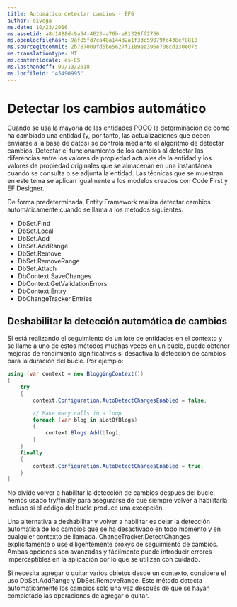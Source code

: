 ```yaml
---
title: Automático detectar cambios - EF6
author: divega
ms.date: 10/23/2016
ms.assetid: a8d1488d-9a54-4623-a76b-e81329ff2756
ms.openlocfilehash: 9af85fd7ca48a14432a1f33c59079fc438ef8810
ms.sourcegitcommit: 2b787009fd5be5627f1189ee396e708cd130e07b
ms.translationtype: MT
ms.contentlocale: es-ES
ms.lasthandoff: 09/13/2018
ms.locfileid: "45490995"
---
```

# <a name="automatic-detect-changes"></a>Detectar los cambios automático
Cuando se usa la mayoría de las entidades POCO la determinación de cómo ha cambiado una entidad (y, por tanto, las actualizaciones que deben enviarse a la base de datos) se controla mediante el algoritmo de detectar cambios. Detectar el funcionamiento de los cambios al detectar las diferencias entre los valores de propiedad actuales de la entidad y los valores de propiedad originales que se almacenan en una instantánea cuando se consulta o se adjunta la entidad. Las técnicas que se muestran en este tema se aplican igualmente a los modelos creados con Code First y EF Designer.  

De forma predeterminada, Entity Framework realiza detectar cambios automáticamente cuando se llama a los métodos siguientes:  

- DbSet.Find  
- DbSet.Local  
- DbSet.Add  
- DbSet.AddRange
- DbSet.Remove  
- DbSet.RemoveRange
- DbSet.Attach  
- DbContext.SaveChanges  
- DbContext.GetValidationErrors  
- DbContext.Entry  
- DbChangeTracker.Entries  

## <a name="disabling-automatic-detection-of-changes"></a>Deshabilitar la detección automática de cambios  

Si está realizando el seguimiento de un lote de entidades en el contexto y se llame a uno de estos métodos muchas veces en un bucle, puede obtener mejoras de rendimiento significativas si desactiva la detección de cambios para la duración del bucle. Por ejemplo:  

``` csharp
using (var context = new BloggingContext())
{
    try
    {
        context.Configuration.AutoDetectChangesEnabled = false;

        // Make many calls in a loop
        foreach (var blog in aLotOfBlogs)
        {
            context.Blogs.Add(blog);
        }
    }
    finally
    {
        context.Configuration.AutoDetectChangesEnabled = true;
    }
}
```  

No olvide volver a habilitar la detección de cambios después del bucle, hemos usado try/finally para asegurarse de que siempre volver a habilitarla incluso si el código del bucle produce una excepción.  

Una alternativa a deshabilitar y volver a habilitar es dejar la detección automática de los cambios que se ha desactivado en todo momento y en cualquier contexto de llamada. ChangeTracker.DetectChanges explícitamente o use diligentemente proxys de seguimiento de cambios. Ambas opciones son avanzadas y fácilmente puede introducir errores imperceptibles en la aplicación por lo que se utilizan con cuidado.  

Si necesita agregar o quitar varios objetos desde un contexto, considere el uso DbSet.AddRange y DbSet.RemoveRange. Este método detecta automáticamente los cambios solo una vez después de que se hayan completado las operaciones de agregar o quitar. 
